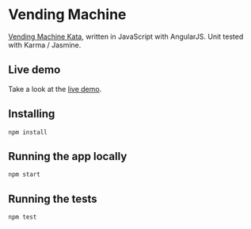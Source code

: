 # Vending Machine

[Vending Machine Kata](https://github.com/guyroyse/vending-machine-kata), written in JavaScript with AngularJS. Unit tested with Karma / Jasmine.

## Live demo
Take a look at the [live demo](http://www.squintyjosh.com/vending-machine/).

## Installing

```
npm install
```

## Running the app locally

```
npm start
```

## Running the tests

```
npm test
```
